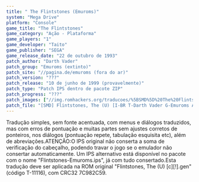 ```yaml
---
title: " The Flintstones (Emuroms)"
system: "Mega Drive"
platform: "Console"
game_title: "The Flintstones"
game_category: "Ação - Plataforma"
game_players: "1"
game_developer: "Taito"
game_publisher: "SEGA"
game_release_date: "22 de outubro de 1993"
patch_author: "Darth Vader"
patch_group: "Emuroms (extinto)"
patch_site: "//pagina.de/emuroms (fora do ar)"
patch_version: "???"
patch_release: "10 de junho de 1999 (provavelmente)"
patch_type: "Patch IPS dentro de pacote ZIP"
patch_progress: "???"
patch_images: ["//img.romhackers.org/traducoes/%5BSMD%5D%20The%20Flintstones%20-%20Emuroms%20-%201.png","//img.romhackers.org/traducoes/%5BSMD%5D%20The%20Flintstones%20-%20Emuroms%20-%202.png","//img.romhackers.org/traducoes/%5BSMD%5D%20The%20Flintstones%20-%20Emuroms%20-%203.png"]
patch_file: "[SMD] Flintstones, The (U) [I-BR T-Darth Vader G-Emuroms A-1999].zip"
---
```

Tradução simples, sem fonte acentuada, com menus e diálogos traduzidos, mas com erros de pontuação e muitas partes sem ajustes corretos de ponteiros, nos diálogos (pontuação repete, tabulação esquisita etc), além de abreviações.ATENÇÃO:O IPS original não conserta a soma de verificação do cabeçalho, podendo travar o jogo se o emulador não consertar automaticamente. Um IPS alternativo está disponível no pacote com o nome "Flintstones-Emuroms.ips", já com tudo consertado.Esta tradução deve ser aplicada na ROM original "Flintstones, The (U) [c][!].gen" (código T-11116), com CRC32 7C982C59.
